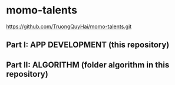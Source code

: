 # momo-talents

https://github.com/TruongQuyHai/momo-talents.git

## Part I: APP DEVELOPMENT (this repository)

## Part II: ALGORITHM (folder algorithm in this repository)
